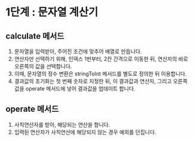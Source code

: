 # 1단계 : 문자열 계산기

## calculate 메서드
1. 문자열을 입력받아, 주어진 조건에 맞추어 배열로 만듭니다.
2. 연산자만 선택하기 위해, 인덱스 1번부터, 2칸 간격으로 이동한 뒤, 연산자의 바로 오른쪽의 값을 선택합니다. 
3. 이때, 문자열의 정수 변환은 stringToInt 메서드를 별도로 정의한 뒤 이용합니다.
4. 결과값의 초기화는 첫 번째 숫자로 지정한 뒤, 이 결과값과 연산자, 그리고 오른쪽 값을 operate 메서드에 넣어 결과값을 업데이트 합니다.

## operate 메서드
1. 사칙연산자를 받아, 해당되는 연산을 합니다.
2. 입력된 연산자가 사칙연산에 해당되지 않는 경우 예외를 던집니다.
